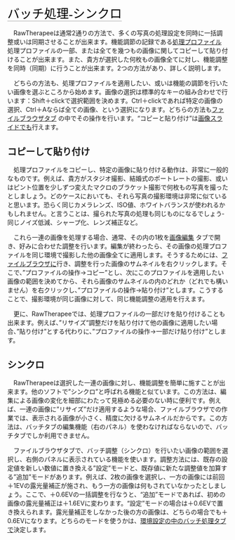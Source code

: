 <span style="color: #000000; background: none; overflow: hidden; page-break-after: avoid; font-size: 2.0em; font-family: Georgia,Times,serif; margin-top: 1em; margin-bottom: 0.25em; line-height: 1.3; padding: 0; border-bottom: 1px solid #AAAAAA;">バッチ処理‐シンクロ
</span>

　RawTherapeeは通常2通りの方法で、多くの写真の処理設定を同時に一括調整或いは同期させることが出来ます。機能調節の記録である[処理プロファイル](Sidecar_Files_-_Processing_Profiles/jp "wikilink")
処理プロファイルの一部、または全てを幾つもの画像に関してコピーして貼り付けることが出来ます。また、貴方が選択した何枚もの画像全てに対し、機能調整を同時（同期）に行うことが出来ます。2つの方法があり、詳しく説明します。

　どちらの方法も、処理プロファイルを適用したい、或いは機能の調節を行いたい画像を選ぶところから始めます。画像の選択は標準的なキーの組み合わせで行います：Shift＋clickで選択範囲を決めます。Ctrl＋clickであれば特定の画像の選択、Ctrl＋Aならば全ての画像、という選択になります。どちらの方法も[ファイルブラウザタブ](The_File_Browser_Tab/jp "wikilink")
の中でその操作を行います。“コピーと貼り付け”は[画像スライドでも](The_Image_Editor_Tab/jp#画像スライド "wikilink")行えます。

## コピーして貼り付け

　処理プロファイルをコピーし、特定の画像に貼り付ける動作は、非常に一般的なものです。例えば、貴方がスタジオ撮影、結婚式のポートレートの撮影、或いはピント位置を少しずつ変えたマクロのブラケット撮影で何枚もの写真を撮ったとしましょう。どのケースにおいても、それら写真の撮影環境は非常に似ていると思います。恐らく同じカメラレンズ、ISO値、ホワイトバランスが使われるかもしれません。と言うことは、撮られた写真の処理も同じものになるでしょう‐同じノイズ低減、シャープ化、レンズ補正など。

　これら一連の画像を処理する場合、通常、その内の1枚を[画像編集](The_Image_Editor_Tab/jp "wikilink")
タブで開き、好みに合わせた調整を行います。編集が終わったら、その画像の処理プロファイルを同じ環境で撮影した他の画像全てに適用します。そうするためには、[ファイルブラウザに](The_File_Browser_Tab/jp "wikilink")行き、調整を行った画像のサムネイルを右クリックします。そこで、”プロファイルの操作→コピー”とし、次にこのプロファイルを適用したい画像の範囲を決めてから、それら画像のサムネイルの内のどれか（どれでも構いません）を右クリックし、”プロファイルの操作→貼り付け”とします。こうすることで、撮影環境が同じ画像に対して、同じ機能調整の適用を行えます。

　更に、RawTherapeeでは、処理プロファイルの一部だけを貼り付けることも出来ます。例えば、”リサイズ“調整だけを貼り付けて他の画像に適用したい場合、”貼り付け”とする代わりに、”プロファイルの操作→一部だけ貼り付け”とします。

## シンクロ

　RawTherapeeは選択した一連の画像に対し、機能調整を簡単に施すことが出来ます。他のソフトで”シンクロ”と呼ばれる機能と似ています。この方法は、編集による画像の変化を細部にわたって見極める必要のない時に便利です。例えば、一連の画像に”リサイズ”だけ適用するような場合、ファイルブラウザでの作業では、表示される画像が小さく、精度に欠けるサムネイルだからです。この方法は、バッチタブの編集機能（右のパネル）を使わなければならないので、バッチタブでしか利用できません。

　ファイルブラウザタブで、バッチ調整（シンクロ）を行いたい画像の範囲を選択し、右側のパネルに表示されている機能を使います。調整方法には、既存の設定値を新しい数値に置き換える”設定”モードと、既存値に新たな調整値を加算する”追加”モードがあります。例えば、2枚の画像を選択し、一方の画像には前回＋1EVの露光量補正が施され、もう一方の画像は何もされていなかったとしましょう。ここで、＋0.6EVの一括調整を行なうと、“追加”モードであれば、初めの画像の露光量補正は＋1.6EVに変わります。“設定”モードの場合は＋0.6EVで置き換えられます。露光量補正をしなかった後の方の画像は、どちらの場合でも＋0.6EVになります。どちらのモードを使うかは、[環境設定の中のバッチ処理タブで](Preferences/jp#バッチ処理タブ "wikilink")決定します。